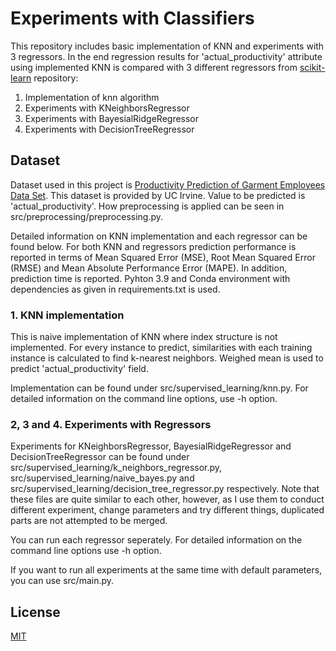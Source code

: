 # Experiments with Classifiers
This repository includes basic implementation of KNN and experiments with 3 regressors. In the end regression results
for 'actual_productivity' attribute using implemented KNN is compared with 3 different regressors from 
[scikit-learn](https://scikit-learn.org/stable/) repository:

1. Implementation of knn algorithm
2. Experiments with KNeighborsRegressor
3. Experiments with BayesialRidgeRegressor
4. Experiments with DecisionTreeRegressor

## Dataset

Dataset used in this project is [Productivity Prediction of Garment Employees Data Set](https://archive.ics.uci.edu/ml/datasets/Productivity+Prediction+of+Garment+Employees).
This dataset is provided by UC Irvine. Value to be predicted is 'actual_productivity'. How preprocessing is applied
can be seen in src/preprocessing/preprocessing.py.

Detailed information on KNN implementation and each regressor can be found below. For both KNN and regressors 
prediction performance is reported in terms of Mean Squared Error (MSE), Root Mean Squared Error (RMSE) and 
Mean Absolute Performance Error (MAPE). In addition, prediction time is reported. Pyhton 3.9 and Conda environment with 
dependencies as given in requirements.txt is used.

### 1. KNN implementation

This is naive implementation of KNN where index structure is not implemented. For every instance to predict, 
similarities with each training instance is calculated to find k-nearest neighbors. Weighed mean is used to
predict 'actual_productivity' field.

Implementation can be found under src/supervised_learning/knn.py. For detailed information on the command line options, 
use -h option.

### 2, 3 and 4. Experiments with Regressors

Experiments for KNeighborsRegressor, BayesialRidgeRegressor and DecisionTreeRegressor can be found under 
src/supervised_learning/k_neighbors_regressor.py, src/supervised_learning/naive_bayes.py and 
src/supervised_learning/decision_tree_regressor.py respectively. Note that these files are quite similar to each other,
however, as I use them to conduct different experiment, change parameters and try different things, duplicated parts
are not attempted to be merged. 

You can run each regressor seperately. For detailed information on the command line options use -h option.

If you want to run all experiments at the same time with default parameters, you can use src/main.py.

## License
[MIT](https://choosealicense.com/licenses/mit/)
